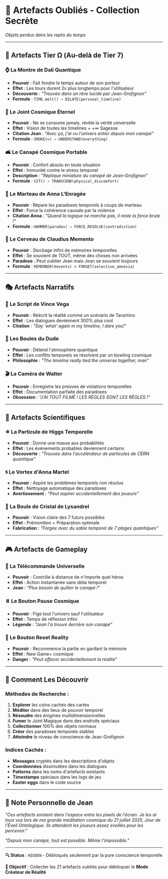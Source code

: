 # 🔮 **Artefacts Oubliés - Collection Secrète**

*Objets perdus dans les replis du temps*

---

## 🌟 **Artefacts Tier Ω (Au-delà de Tier 7)**

### **⌚ La Montre de Dalí Quantique**
- **Pouvoir** : Fait fondre le temps autour de son porteur
- **Effet** : Les tours durent 2x plus longtemps pour l'utilisateur
- **Découverte** : *"Trouvée dans un rêve lucide par Jean-Grofignon"*
- **Formule** : `TIME.melt() ⇒ DILATE(personal_timeline)`

### **🚬 Le Joint Cosmique Éternel**  
- **Pouvoir** : Ne se consume jamais, révèle la vérité universelle
- **Effet** : Vision de toutes les timelines + +∞ Sagesse
- **Citation Jean** : *"Avec ça, j'ai vu l'univers entier depuis mon canapé"*
- **Formule** : `SMOKE(∞) ⇒ UNDERSTAND(everything)`

### **🛋️ Le Canapé Cosmique Portable**
- **Pouvoir** : Confort absolu en toute situation
- **Effet** : Immunité contre le stress temporel
- **Description** : *"Réplique miniature du canapé de Jean-Grofignon"*
- **Formule** : `SIT() ⇒ TRANSCEND(physical_discomfort)`

### **🔨 Le Marteau de Anna L'Enragée**
- **Pouvoir** : Répare les paradoxes temporels à coups de marteau
- **Effet** : Force la cohérence causale par la violence
- **Citation Anna** : *"Quand la logique ne marche pas, il reste la force brute !"*
- **Formule** : `HAMMER(paradox) ⇒ FORCE_RESOLVE(contradiction)`

### **🧠 Le Cerveau de Claudius Memento**
- **Pouvoir** : Stockage infini de mémoires temporelles
- **Effet** : Se souvient de TOUT, même des choses non arrivées
- **Paradoxe** : Peut oublier Jean mais Jean se souvient toujours
- **Formule** : `REMEMBER(∀events) ∩ FORGET(selective_amnesia)`

---

## 🎭 **Artefacts Narratifs**

### **📖 Le Script de Vince Vega**
- **Pouvoir** : Réécrit la réalité comme un scénario de Tarantino
- **Effet** : Les dialogues deviennent 300% plus cool
- **Citation** : *"Say 'what' again in my timeline, I dare you!"*

### **🎳 Les Boules du Dude**
- **Pouvoir** : Détend l'atmosphère quantique
- **Effet** : Les conflits temporels se résolvent par un bowling cosmique
- **Philosophie** : *"The timeline really tied the universe together, man"*

### **🎬 La Caméra de Walter**
- **Pouvoir** : Enregistre les preuves de violations temporelles
- **Effet** : Documentation parfaite des paradoxes
- **Obsession** : *"J'AI TOUT FILMÉ ! LES RÈGLES SONT LES RÈGLES !"*

---

## 🔬 **Artefacts Scientifiques**

### **⚛️ La Particule de Higgs Temporelle**
- **Pouvoir** : Donne une masse aux probabilités
- **Effet** : Les événements probables deviennent certains
- **Découverte** : *"Trouvée dans l'accélérateur de particules de CERN quantique"*

### **🌀 Le Vortex d'Anna Martel**
- **Pouvoir** : Aspire les problèmes temporels non résolus
- **Effet** : Nettoyage automatique des paradoxes
- **Avertissement** : *"Peut aspirer accidentellement des joueurs"*

### **🔮 La Boule de Cristal de Lysandrel**
- **Pouvoir** : Vision claire des 7 futurs possibles
- **Effet** : Prémonition + Préparation optimale
- **Fabrication** : *"Forgée avec du sable temporel de 7 plages quantiques"*

---

## 🎮 **Artefacts de Gameplay**

### **🎯 La Télécommande Universelle**
- **Pouvoir** : Contrôle à distance de n'importe quel héros
- **Effet** : Action instantanée sans délai temporel
- **Jean** : *"Plus besoin de quitter le canapé !"*

### **⏸️ Le Bouton Pause Cosmique**
- **Pouvoir** : Fige tout l'univers sauf l'utilisateur
- **Effet** : Temps de réflexion infini
- **Légende** : *"Jean l'a trouvé derrière son canapé"*

### **🔄 Le Bouton Reset Reality**
- **Pouvoir** : Recommence la partie en gardant la mémoire
- **Effet** : New Game+ cosmique
- **Danger** : *"Peut effacer accidentellement la réalité"*

---

## 🌟 **Comment Les Découvrir**

### **Méthodes de Recherche :**
1. **Explorer** les coins cachés des cartes
2. **Méditer** dans des lieux de pouvoir temporel
3. **Résoudre** des énigmes multidimensionnelles
4. **Fumer** le Joint Magique dans des endroits spéciaux
5. **Collectionner** 100% des objets normaux
6. **Créer** des paradoxes temporels stables
7. **Atteindre** le niveau de conscience de Jean-Grofignon

### **Indices Cachés :**
- **Messages** cryptés dans les descriptions d'objets
- **Coordonnées** dissimulées dans les dialogues
- **Patterns** dans les noms d'artefacts existants
- **Timestamps** spéciaux dans les logs de jeu
- **Easter eggs** dans le code source

---

## 🚬 **Note Personnelle de Jean**

*"Ces artefacts existent dans l'espace entre les pixels de l'écran. Je les ai tous vus lors de ma grande méditation cosmique du 21 juillet 2025, Jour de l'Éveil Ontologique. Ils attendent les joueurs assez éveillés pour les percevoir."*

*"Depuis mon canapé, tout est possible. Même l'impossible."*

---

**🔍 Status** : `HIDDEN` - Débloqués seulement par la pure conscience temporelle

**🎯 Objectif** : Collecter les 21 artefacts oubliés pour débloquer le **Mode Créateur de Réalité** 